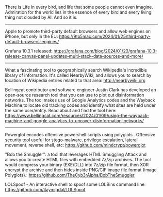 There is Life in every bird, and life that some people cannot even imagine. Admiration for the world lies in the essence of every bird and every living thing not clouded by AI. And so it is.

----

Apple to promote third-party default browsers and allow web engines on iPhone, but only in the EU: https://9to5mac.com/2024/01/25/third-party-default-browsers-engines/

Grafana 10.3.1 released: https://grafana.com/blog/2024/01/23/grafana-10.3-release-canvas-panel-updates-multi-stack-data-sources-and-more/

----

What a fascinating tool to geographically search Wikipedia's incredible library of information. It's called NearbyWiki, and allows you to search by location of Wikipedia entries related to that area: http://nearbywiki.org

Bellingcat contributor and software engineer Justin Clark has developed an open-source research tool that you can use to plot out disinformation networks. The tool makes use of Google Analytics codes and the Wayback Machine to locate old tracking codes and identify what sites are held under the same user/entity. Read about and find the tool here: https://www.bellingcat.com/resources/2024/01/09/using-the-wayback-machine-and-google-analytics-to-uncover-disinformation-networks/

----

Powerglot encodes offensive powershell scripts using polyglots . Offensive security tool useful for stego-malware, privilege escalation, lateral movement, reverse shell, etc: https://github.com/mindcrypt/powerglot

"Bob the Smuggler": a tool that leverages HTML Smuggling Attack and allows you to create HTML files with embedded 7z/zip archives. The tool would compress your binary (EXE/DLL) into 7z/zip file format, then XOR encrypt the archive and then hides inside PNG/GIF image file format (Image Polyglots).: https://github.com/TheCyb3rAlpha/BobTheSmuggler

LOLSpoof - An interactive shell to spoof some LOLBins command line: https://github.com/itaymigdal/LOLSpoof

